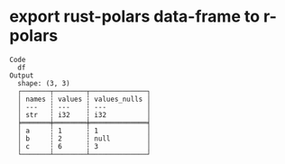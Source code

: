 # export rust-polars data-frame to r-polars

    Code
      df
    Output
      shape: (3, 3)
      ┌───────┬────────┬──────────────┐
      │ names ┆ values ┆ values_nulls │
      │ ---   ┆ ---    ┆ ---          │
      │ str   ┆ i32    ┆ i32          │
      ╞═══════╪════════╪══════════════╡
      │ a     ┆ 1      ┆ 1            │
      │ b     ┆ 2      ┆ null         │
      │ c     ┆ 6      ┆ 3            │
      └───────┴────────┴──────────────┘

